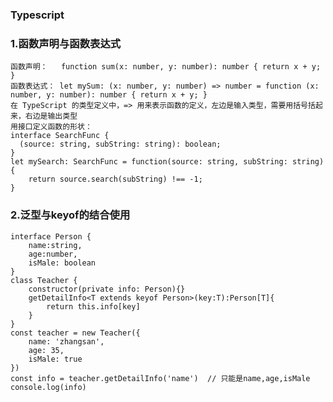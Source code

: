 ### Typescript

### 1.函数声明与函数表达式
    函数声明：   function sum(x: number, y: number): number { return x + y; }
    函数表达式： let mySum: (x: number, y: number) => number = function (x: number, y: number): number { return x + y; }
    在 TypeScript 的类型定义中，=> 用来表示函数的定义，左边是输入类型，需要用括号括起来，右边是输出类型
    用接口定义函数的形状：
    interface SearchFunc {
      (source: string, subString: string): boolean;
    }
    let mySearch: SearchFunc = function(source: string, subString: string) {
        return source.search(subString) !== -1;
    }
### 2.泛型与keyof的结合使用
    interface Person {
        name:string,
        age:number,
        isMale: boolean
    }
    class Teacher {
        constructor(private info: Person){}
        getDetailInfo<T extends keyof Person>(key:T):Person[T]{
            return this.info[key]
        }
    }
    const teacher = new Teacher({
        name: 'zhangsan',
        age: 35,
        isMale: true
    })
    const info = teacher.getDetailInfo('name')  // 只能是name,age,isMale
    console.log(info)
